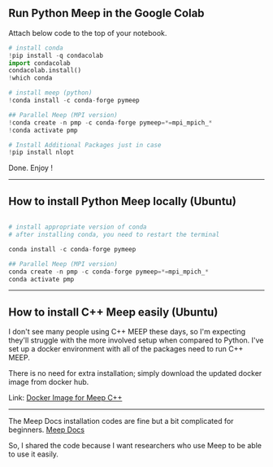 ## Run Python Meep in the Google Colab

Attach below code to the top of your notebook. 

```python
# install conda
!pip install -q condacolab
import condacolab
condacolab.install()
!which conda

# install meep (python)
!conda install -c conda-forge pymeep 

## Parallel Meep (MPI version)
!conda create -n pmp -c conda-forge pymeep=*=mpi_mpich_*
!conda activate pmp

# Install Additional Packages just in case
!pip install nlopt
```

Done.
Enjoy !


---

## How to install Python Meep locally (Ubuntu)

``` python

# install appropriate version of conda
# after installing conda, you need to restart the terminal

conda install -c conda-forge pymeep 

## Parallel Meep (MPI version)
conda create -n pmp -c conda-forge pymeep=*=mpi_mpich_*
conda activate pmp
```

---

##  How to install C++ Meep easily (Ubuntu)

I don't see many people using C++ MEEP these days, so I'm expecting they'll struggle with the more involved setup when compared to Python.
I've set up a docker environment with all of the packages need to run C++ MEEP. 

There is no need for extra installation; simply download the updated docker image from docker hub.

Link: [Docker Image for Meep C++](https://hub.docker.com/r/latteishorse/eidl)


---
The Meep Docs installation codes are fine but a bit complicated for beginners. 
[Meep Docs](https://meep.readthedocs.io/en/latest/Installation/)

So, I shared the code because I want researchers who use Meep to be able to use it easily.
